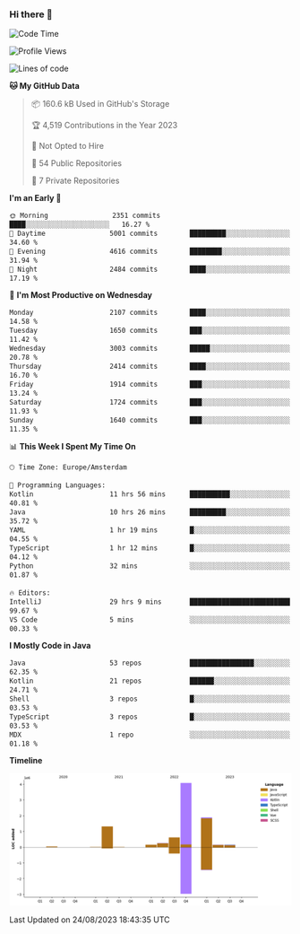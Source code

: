 ### Hi there 👋


<!--START_SECTION:waka-->
![Code Time](http://img.shields.io/badge/Code%20Time-3%2C533%20hrs%207%20mins-blue)

![Profile Views](http://img.shields.io/badge/Profile%20Views-4-blue)

![Lines of code](https://img.shields.io/badge/From%20Hello%20World%20I%27ve%20Written-8.6%20million%20lines%20of%20code-blue)

**🐱 My GitHub Data** 

> 📦 160.6 kB Used in GitHub's Storage 
 > 
> 🏆 4,519 Contributions in the Year 2023
 > 
> 🚫 Not Opted to Hire
 > 
> 📜 54 Public Repositories 
 > 
> 🔑 7 Private Repositories 
 > 
**I'm an Early 🐤** 

```text
🌞 Morning                2351 commits        ████░░░░░░░░░░░░░░░░░░░░░   16.27 % 
🌆 Daytime                5001 commits        █████████░░░░░░░░░░░░░░░░   34.60 % 
🌃 Evening                4616 commits        ████████░░░░░░░░░░░░░░░░░   31.94 % 
🌙 Night                  2484 commits        ████░░░░░░░░░░░░░░░░░░░░░   17.19 % 
```
📅 **I'm Most Productive on Wednesday** 

```text
Monday                   2107 commits        ████░░░░░░░░░░░░░░░░░░░░░   14.58 % 
Tuesday                  1650 commits        ███░░░░░░░░░░░░░░░░░░░░░░   11.42 % 
Wednesday                3003 commits        █████░░░░░░░░░░░░░░░░░░░░   20.78 % 
Thursday                 2414 commits        ████░░░░░░░░░░░░░░░░░░░░░   16.70 % 
Friday                   1914 commits        ███░░░░░░░░░░░░░░░░░░░░░░   13.24 % 
Saturday                 1724 commits        ███░░░░░░░░░░░░░░░░░░░░░░   11.93 % 
Sunday                   1640 commits        ███░░░░░░░░░░░░░░░░░░░░░░   11.35 % 
```


📊 **This Week I Spent My Time On** 

```text
🕑︎ Time Zone: Europe/Amsterdam

💬 Programming Languages: 
Kotlin                   11 hrs 56 mins      ██████████░░░░░░░░░░░░░░░   40.81 % 
Java                     10 hrs 26 mins      █████████░░░░░░░░░░░░░░░░   35.72 % 
YAML                     1 hr 19 mins        █░░░░░░░░░░░░░░░░░░░░░░░░   04.55 % 
TypeScript               1 hr 12 mins        █░░░░░░░░░░░░░░░░░░░░░░░░   04.12 % 
Python                   32 mins             ░░░░░░░░░░░░░░░░░░░░░░░░░   01.87 % 

🔥 Editors: 
IntelliJ                 29 hrs 9 mins       █████████████████████████   99.67 % 
VS Code                  5 mins              ░░░░░░░░░░░░░░░░░░░░░░░░░   00.33 % 
```

**I Mostly Code in Java** 

```text
Java                     53 repos            ████████████████░░░░░░░░░   62.35 % 
Kotlin                   21 repos            ██████░░░░░░░░░░░░░░░░░░░   24.71 % 
Shell                    3 repos             █░░░░░░░░░░░░░░░░░░░░░░░░   03.53 % 
TypeScript               3 repos             █░░░░░░░░░░░░░░░░░░░░░░░░   03.53 % 
MDX                      1 repo              ░░░░░░░░░░░░░░░░░░░░░░░░░   01.18 % 
```



**Timeline**

![Lines of Code chart](https://raw.githubusercontent.com/powercasgamer/powercasgamer/master/assets/bar_graph.png)


 Last Updated on 24/08/2023 18:43:35 UTC
<!--END_SECTION:waka-->
